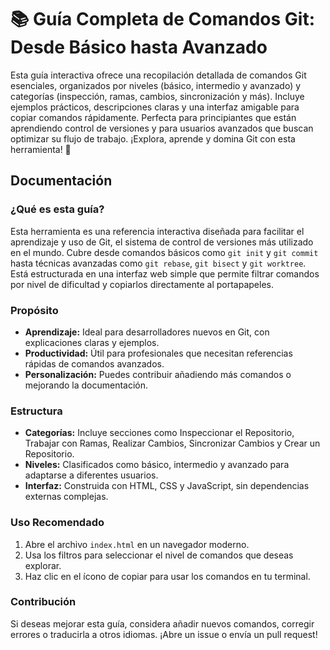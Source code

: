# 📚 Guía Completa de Comandos Git: Desde Básico hasta Avanzado

Esta guía interactiva ofrece una recopilación detallada de comandos Git esenciales, organizados por niveles (básico, intermedio y avanzado) y categorías (inspección, ramas, cambios, sincronización y más). Incluye ejemplos prácticos, descripciones claras y una interfaz amigable para copiar comandos rápidamente. Perfecta para principiantes que están aprendiendo control de versiones y para usuarios avanzados que buscan optimizar su flujo de trabajo. ¡Explora, aprende y domina Git con esta herramienta! 🚀

## Documentación

### ¿Qué es esta guía?
Esta herramienta es una referencia interactiva diseñada para facilitar el aprendizaje y uso de Git, el sistema de control de versiones más utilizado en el mundo. Cubre desde comandos básicos como `git init` y `git commit` hasta técnicas avanzadas como `git rebase`, `git bisect` y `git worktree`. Está estructurada en una interfaz web simple que permite filtrar comandos por nivel de dificultad y copiarlos directamente al portapapeles.

### Propósito
- **Aprendizaje:** Ideal para desarrolladores nuevos en Git, con explicaciones claras y ejemplos.
- **Productividad:** Útil para profesionales que necesitan referencias rápidas de comandos avanzados.
- **Personalización:** Puedes contribuir añadiendo más comandos o mejorando la documentación.

### Estructura
- **Categorías:** Incluye secciones como Inspeccionar el Repositorio, Trabajar con Ramas, Realizar Cambios, Sincronizar Cambios y Crear un Repositorio.
- **Niveles:** Clasificados como básico, intermedio y avanzado para adaptarse a diferentes usuarios.
- **Interfaz:** Construida con HTML, CSS y JavaScript, sin dependencias externas complejas.

### Uso Recomendado
1. Abre el archivo `index.html` en un navegador moderno.
2. Usa los filtros para seleccionar el nivel de comandos que deseas explorar.
3. Haz clic en el ícono de copiar para usar los comandos en tu terminal.

### Contribución
Si deseas mejorar esta guía, considera añadir nuevos comandos, corregir errores o traducirla a otros idiomas. ¡Abre un issue o envía un pull request!
